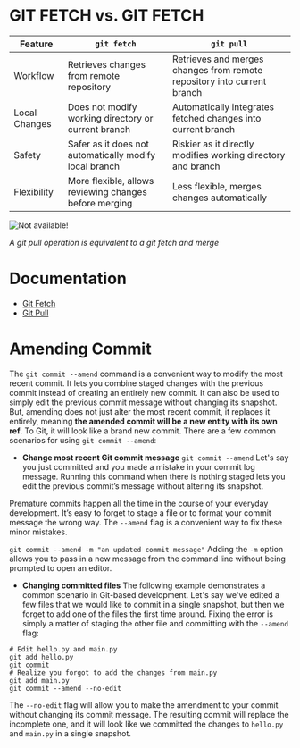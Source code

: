 
# GIT FETCH vs. GIT FETCH


| Feature        | `git fetch`                                            | `git pull`                                                              |
|----------------|--------------------------------------------------------|-------------------------------------------------------------------------|
| Workflow       | Retrieves changes from remote repository               | Retrieves and merges changes from remote repository into current branch |
| Local Changes  | Does not modify working directory or current branch    | Automatically integrates fetched changes into current branch            |
| Safety         | Safer as it does not automatically modify local branch | Riskier as it directly modifies working directory and branch            |
| Flexibility    | More flexible, allows reviewing changes before merging | Less flexible, merges changes automatically                             |


![Not available!](https://itknowledgeexchange.techtarget.com/coffee-talk/files/2023/05/git-fetch-vs-merge.gif)

*A git pull operation is equivalent to a git fetch and merge*

# Documentation
* [Git Fetch](https://git-scm.com/docs/git-fetch)
* [Git Pull](https://git-scm.com/docs/git-pull)

# Amending Commit
The `git commit --amend` command is a convenient way to modify the most recent commit. It lets you combine staged changes with the previous commit instead of creating an entirely new commit. It can also be used to simply edit the previous commit message without changing its snapshot. But, amending does not just alter the most recent commit, it replaces it entirely, meaning **the amended commit will be a new entity with its own ref**. To Git, it will look like a brand new commit. There are a few common scenarios for using `git commit --amend`:

* **Change most recent Git commit message**
`git commit --amend`
Let's say you just committed and you made a mistake in your commit log message. Running this command when there is nothing staged lets you edit the previous commit’s message without altering its snapshot.

Premature commits happen all the time in the course of your everyday development. It’s easy to forget to stage a file or to format your commit message the wrong way. The `--amend` flag is a convenient way to fix these minor mistakes.

`git commit --amend -m "an updated commit message"`
Adding the `-m` option allows you to pass in a new message from the command line without being prompted to open an editor.

* **Changing committed files**
The following example demonstrates a common scenario in Git-based development. Let's say we've edited a few files that we would like to commit in a single snapshot, but then we forget to add one of the files the first time around. Fixing the error is simply a matter of staging the other file and committing with the `--amend` flag:

`# Edit hello.py and main.py`  
`git add hello.py`  
`git commit `  
`# Realize you forgot to add the changes from main.py`   
`git add main.py`  
`git commit --amend --no-edit`  

The `--no-edit` flag will allow you to make the amendment to your commit without changing its commit message. The resulting commit will replace the incomplete one, and it will look like we committed the changes to `hello.py` and `main.py` in a single snapshot.
